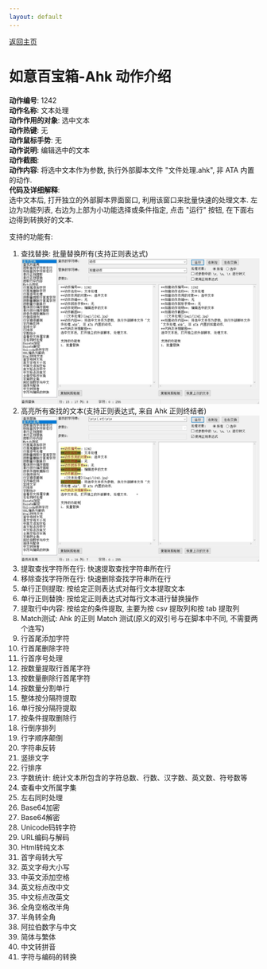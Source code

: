 ```yaml
---
layout: default
---
```


[返回主页](http://wyagd001.github.io/RuYi-Ahk)

# [](#header-2) 如意百宝箱-Ahk 动作介绍

**动作编号**: 1242  
**动作名称**: 文本处理  
**动作作用的对象**: 选中文本  
**动作热键**: 无  
**动作鼠标手势**: 无  
**动作说明**: 编辑选中的文本  
**动作截图**:  
**动作内容**: 将选中文本作为参数, 执行外部脚本文件 "文件处理.ahk", 非 ATA 内置的动作.  
**代码及详细解释**:  
选中文本后, 打开独立的外部脚本界面窗口, 利用该窗口来批量快速的处理文本. 左边为功能列表, 右边为上部为小功能选择或条件指定, 点击 "运行" 按钮, 在下面右边得到转换好的文本.  

支持的功能有:  
1. 查找替换: 批量替换所有(支持正则表达式)  
  ![文本处理](img1/1242-1.jpg)  
2. 高亮所有查找的文本(支持正则表达式, 来自 Ahk 正则终结者)  
  ![文本处理](img1/1242-2.jpg)  
3. 提取查找字符所在行: 快速提取查找字符串所在行  
4. 移除查找字符所在行: 快速删除查找字符串所在行  
5. 单行正则提取: 按给定正则表达式对每行文本提取文本  
6. 单行正则替换: 按给定正则表达式对每行文本进行替换操作  
7. 提取行中内容: 按给定的条件提取, 主要为按 csv 提取列和按 tab 提取列  
8. Match测试: Ahk 的正则 Match 测试(原义的双引号与在脚本中不同, 不需要两个连写)  
9. 行首尾添加字符  
10. 行首尾删除字符  
11. 行首序号处理  
12. 按数量提取行首尾字符  
13. 按数量删除行首尾字符  
14. 按数量分割单行  
15. 整体按分隔符提取  
16. 单行按分隔符提取  
17. 按条件提取删除行  
18. 行倒序排列  
19. 行字顺序颠倒  
20. 字符串反转  
21. 竖排文字  
22. 行排序  
23. 字数统计: 统计文本所包含的字符总数、行数、汉字数、英文数、符号数等  
24. 查看中文所属字集  
25. 左右同时处理  
26. Base64加密  
27. Base64解密  
28. Unicode码转字符  
29. URL编码与解码  
30. Html转纯文本  
31. 首字母转大写  
32. 英文字母大小写  
33. 中英文添加空格  
34. 英文标点改中文  
35. 中文标点改英文  
36. 全角空格改半角  
37. 半角转全角  
38. 阿拉伯数字与中文  
39. 简体与繁体  
40. 中文转拼音  
41. 字符与编码的转换  
  





